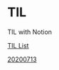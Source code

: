 # TIL
TIL with Notion

[TIL List](https://www.notion.so/5d5ng/afeb4ff079834d92ba0f92547adf1cea?v=cf3ddd107ce24f6ea87cd69cb1060e91)

[20200713](https://www.notion.so/5d5ng/TIL-2020-07-13-824ba1df2ae84670b2474a6d8a4ab92a)
